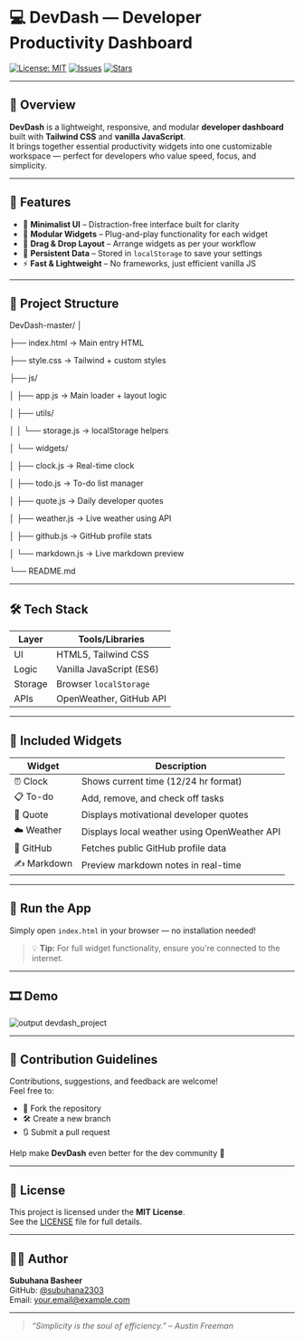 # 💻 DevDash — Developer Productivity Dashboard

[![License: MIT](https://img.shields.io/badge/License-MIT-blue.svg)](LICENSE)
[![Issues](https://img.shields.io/github/issues/subuhana2303/DevDash_Project)](https://github.com/subuhana2303/DevDash_Project/issues)
[![Stars](https://img.shields.io/github/stars/subuhana2303/DevDash_Project?style=social)](https://github.com/subuhana2303/DevDash_Project/stargazers)

---

## 🚀 Overview

**DevDash** is a lightweight, responsive, and modular **developer dashboard** built with **Tailwind CSS** and **vanilla JavaScript**.  
It brings together essential productivity widgets into one customizable workspace — perfect for developers who value speed, focus, and simplicity.

---

## 🧩 Features

- 🧠 **Minimalist UI** – Distraction-free interface built for clarity
- 🧰 **Modular Widgets** – Plug-and-play functionality for each widget
- 🔁 **Drag & Drop Layout** – Arrange widgets as per your workflow
- 💾 **Persistent Data** – Stored in `localStorage` to save your settings
- ⚡ **Fast & Lightweight** – No frameworks, just efficient vanilla JS

---

## 📂 Project Structure

DevDash-master/
│

├── index.html → Main entry HTML

├── style.css → Tailwind + custom styles

├── js/

│ ├── app.js → Main loader + layout logic

│ ├── utils/

│ │ └── storage.js → localStorage helpers

│ └── widgets/

│ ├── clock.js → Real-time clock

│ ├── todo.js → To-do list manager

│ ├── quote.js → Daily developer quotes

│ ├── weather.js → Live weather using API

│ ├── github.js → GitHub profile stats

│ └── markdown.js → Live markdown preview

└── README.md


---

## 🛠️ Tech Stack

| Layer      | Tools/Libraries         |
|------------|--------------------------|
| UI         | HTML5, Tailwind CSS      |
| Logic      | Vanilla JavaScript (ES6) |
| Storage    | Browser `localStorage`   |
| APIs       | OpenWeather, GitHub API  |

---

## 🧱 Included Widgets

| Widget        | Description                                      |
|---------------|--------------------------------------------------|
| ⏰ Clock       | Shows current time (12/24 hr format)             |
| 📋 To-do      | Add, remove, and check off tasks                 |
| 💬 Quote      | Displays motivational developer quotes           |
| ☁️ Weather    | Displays local weather using OpenWeather API     |
| 🐙 GitHub     | Fetches public GitHub profile data               |
| ✍️ Markdown   | Preview markdown notes in real-time              |

---

## 🧪 Run the App

Simply open `index.html` in your browser — no installation needed!

> 💡 **Tip:** For full widget functionality, ensure you're connected to the internet.

---
## 🎞️ Demo


![output devdash_project](https://github.com/user-attachments/assets/f5e276ea-2289-473e-9fb7-22e6b9c19066)



---

## 🤝 Contribution Guidelines

Contributions, suggestions, and feedback are welcome!  
Feel free to:

- 📌 Fork the repository  
- 🛠 Create a new branch  
- 🔃 Submit a pull request  

Help make **DevDash** even better for the dev community 💙

---

## 📜 License

This project is licensed under the **MIT License**.  
See the [LICENSE](LICENSE) file for full details.

---

## 👩‍💻 Author

**Subuhana Basheer**  
GitHub: [@subuhana2303](https://github.com/subuhana2303)  
Email: your.email@example.com

---

> _“Simplicity is the soul of efficiency.” – Austin Freeman_
